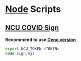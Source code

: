 # [Node](https://nodejs.org/) Scripts

## [NCU COVID Sign](ncu-covid-sign.mjs)

**Recommend to use [Deno version](../deno/README.md#ncu-covid-sign)**

```sh
export NCU_TOKEN <TOKEN>
node sign.mjs
```
